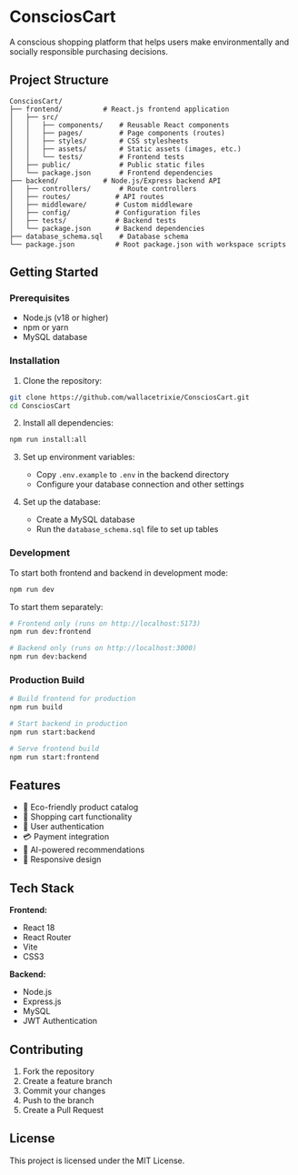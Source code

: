# ConsciosCart

A conscious shopping platform that helps users make environmentally and socially responsible purchasing decisions.

## Project Structure

```
ConsciosCart/
├── frontend/          # React.js frontend application
│   ├── src/
│   │   ├── components/    # Reusable React components
│   │   ├── pages/         # Page components (routes)
│   │   ├── styles/        # CSS stylesheets
│   │   ├── assets/        # Static assets (images, etc.)
│   │   └── tests/         # Frontend tests
│   ├── public/            # Public static files
│   └── package.json       # Frontend dependencies
├── backend/           # Node.js/Express backend API
│   ├── controllers/       # Route controllers
│   ├── routes/           # API routes
│   ├── middleware/       # Custom middleware
│   ├── config/           # Configuration files
│   ├── tests/            # Backend tests
│   └── package.json      # Backend dependencies
├── database_schema.sql    # Database schema
└── package.json          # Root package.json with workspace scripts
```

## Getting Started

### Prerequisites
- Node.js (v18 or higher)
- npm or yarn
- MySQL database

### Installation

1. Clone the repository:
```bash
git clone https://github.com/wallacetrixie/ConsciosCart.git
cd ConsciosCart
```

2. Install all dependencies:
```bash
npm run install:all
```

3. Set up environment variables:
   - Copy `.env.example` to `.env` in the backend directory
   - Configure your database connection and other settings

4. Set up the database:
   - Create a MySQL database
   - Run the `database_schema.sql` file to set up tables

### Development

To start both frontend and backend in development mode:
```bash
npm run dev
```

To start them separately:
```bash
# Frontend only (runs on http://localhost:5173)
npm run dev:frontend

# Backend only (runs on http://localhost:3000)
npm run dev:backend
```

### Production Build

```bash
# Build frontend for production
npm run build

# Start backend in production
npm run start:backend

# Serve frontend build
npm run start:frontend
```

## Features

- 🌱 Eco-friendly product catalog
- 🛒 Shopping cart functionality
- 👤 User authentication
- 💳 Payment integration
- 🤖 AI-powered recommendations
- 📱 Responsive design

## Tech Stack

**Frontend:**
- React 18
- React Router
- Vite
- CSS3

**Backend:**
- Node.js
- Express.js
- MySQL
- JWT Authentication

## Contributing

1. Fork the repository
2. Create a feature branch
3. Commit your changes
4. Push to the branch
5. Create a Pull Request

## License

This project is licensed under the MIT License.